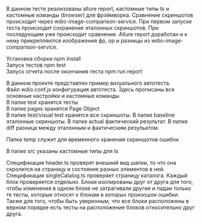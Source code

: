 В данном тесте реализованы allure report, кастомные типы ts и кастомные команды (browser) для фрэймворка. Сравнение скриншотов происходит через wdio-image-comparison-service. При первом запуске теста происходит сохранение эталонных скриншотов. При последующим уже происходит сравнение. Allure report доработан и к нему прикрепляются изображения фр, ор и разницы из wdio-image-comparison-service.  

Установка сборки npm install  
Запуск тестов npm test  
Запуск отчета после окончания теста npm run report  

В данном проекте представлен пример визуального автотеста.  
Файл wdio.conf.js конфигурация автотеста. Здесь прописаны все основные настройки и кастомные команды.  
В папке test хранятся тесты  
В папке pages хранятся Page Object  
В папке test/visual test хранятся все скриншоты. В папке baseline эталонные скриншоты. В папке actual фактический результат. В папке diff разница между эталонным и фактическим резульатом.  

Папка temp служит для временного хранения скриншотов ошибок  

В папке src указаны кастомные типы для ts  

Спецификация header.ts проверят внешний вид шапки, то что она скролится на страницу и состояние разных элементов в ней.  
Спецификация singleСatalog.ts проверяет страницу каталога. Каждый блок проверяется отдельно. Блоки изолированы друг от друга для того, чтобы изменения в одном блоке не затрагивали другие и падаи только те тесты, которые относят к блокам в которых произошли ошибки. Также для того, чтобы быть уверенным, что все блоки расположены в верном порядке есть тесты на расположение блоков относительно друг друга.




